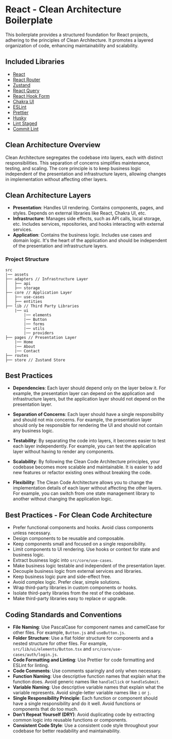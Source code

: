 # React - Clean Architecture Boilerplate

This boilerplate provides a structured foundation for React projects, adhering to the principles of Clean Architecture. It promotes a layered organization of code, enhancing maintainability and scalability.

## Included Libraries

- [React](https://reactjs.org/)
- [React Router](https://reactrouter.com/)
- [Zustand](https://zustand.surge.sh/)
- [React Query](https://react-query.tanstack.com/)
- [React Hook Form](https://react-hook-form.com/)
- [Chakra UI](https://chakra-ui.com/)
- [ESLint](https://eslint.org/)
- [Prettier](https://prettier.io/)
- [Husky](https://typicode.github.io/husky/)
- [Lint Staged](#)
- [Commit Lint](https://commitlint.js.org/)

## Clean Architecture Overview

Clean Architecture segregates the codebase into layers, each with distinct responsibilities. This separation of concerns simplifies maintenance, testing, and scaling. The core principle is to keep business logic independent of the presentation and infrastructure layers, allowing changes in implementation without affecting other layers.

## Clean Architecture Layers

- **Presentation**: Handles UI rendering. Contains components, pages, and styles. Depends on external libraries like React, Chakra UI, etc.
- **Infrastructure**: Manages side effects, such as API calls, local storage, etc. Includes services, repositories, and hooks interacting with external services.
- **Application**: Contains the business logic. Includes use cases and domain logic. It's the heart of the application and should be independent of the presentation and infrastructure layers.

### Project Structure

```
src
|── assets
├── adapters // Infrastructure Layer
│   ├── api
│   ├── storage
├── core // Application Layer
│   ├── use-cases
│   ├── entities
├── lib // Third Party Libraries
    |── ui
        |── elements
        |── Button
        |── forms
        |── utils
        |── providers 
├── pages // Presentation Layer
    |── Home
    |── About
    |── Contact
├── routes
├── store // Zustand Store

```

## Best Practices

- **Dependencies**: Each layer should depend only on the layer below it. For example, the presentation layer can depend on the application and infrastructure layers, but the application layer should not depend on the presentation layer.

- **Separation of Concerns**: Each layer should have a single responsibility and should not mix concerns. For example, the presentation layer should only be responsible for rendering the UI and should not contain any business logic.

- **Testability**: By separating the code into layers, it becomes easier to test each layer independently. For example, you can test the application layer without having to render any components.

- **Scalability**: By following the Clean Code Architecture principles, your codebase becomes more scalable and maintainable. It is easier to add new features or refactor existing ones without breaking the code.

- **Flexibility**: The Clean Code Architecture allows you to change the implementation details of each layer without affecting the other layers. For example, you can switch from one state management library to another without changing the application logic.

## Best Practices - For Clean Code Architecture

- Prefer functional components and hooks. Avoid class components unless necessary.
- Design components to be reusable and composable.
- Keep components small and focused on a single responsibility.
- Limit components to UI rendering. Use hooks or context for state and business logic.
- Extract business logic into `src/core/use-cases`.
- Make business logic testable and independent of the presentation layer.
- Decouple business logic from external services and libraries.
- Keep business logic pure and side-effect free.
- Avoid complex logic. Prefer clear, simple solutions.
- Wrap third-party libraries in custom components or hooks.
- Isolate third-party libraries from the rest of the codebase.
- Make third-party libraries easy to replace or upgrade.


## Coding Standards and Conventions

- **File Naming**: Use PascalCase for component names and camelCase for other files. For example, `Button.js` and `useButton.js`. 
- **Folder Structure**: Use a flat folder structure for components and a nested structure for other files. For example, `src/lib/ui/elements/Button.tsx` and `src/core/use-cases/auth/login.js`.
- **Code Formatting and Linting**: Use Prettier for code formatting and ESLint for linting.
- **Code Comments**: Use comments sparingly and only when necessary.
- **Function Naming**: Use descriptive function names that explain what the function does. Avoid generic names like `handleClick` or `handleSubmit`.
- **Variable Naming**: Use descriptive variable names that explain what the variable represents. Avoid single-letter variable names like `i` or `j`.
- **Single Responsibility Principle**: Each function or component should have a single responsibility and do it well. Avoid functions or components that do too much.
- **Don't Repeat Yourself (DRY)**: Avoid duplicating code by extracting common logic into reusable functions or components.
- **Consistent Code Style**: Use a consistent code style throughout your codebase for better readability and maintainability.


